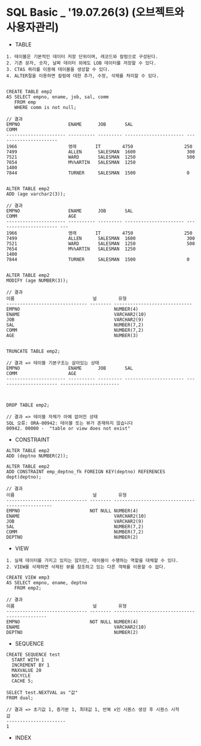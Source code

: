 # SQL Basic _ '19.07.26(3) (오브젝트와 사용자관리)
    
   
   * TABLE
   
    1. 테이블은 기본적인 데이터 저장 단위이며, 레코드와 칼럼으로 구성된다.
    2. 기존 문자, 숫자, 날짜 데이터 외에도 LOB 데이터를 저장할 수 있다.
    3. CTAS 쿼리를 이용해 테이블을 생성할 수 있다.
    4. ALTER절을 이용하면 칼럼에 대한 추가, 수정, 삭제를 처리할 수 있다.
    
    
    CREATE TABLE emp2
    AS SELECT empno, ename, job, sal, comm
       FROM emp
       WHERE comm is not null;
       
    // 결과
    EMPNO                  ENAME      JOB       SAL                    COMM                   
    ---------------------- ---------- --------- ---------------------- ---------------------- 
    1966                   영래       IT        4750                   250                    
    7499                   ALLEN      SALESMAN  1600                   300                    
    7521                   WARD       SALESMAN  1250                   500                    
    7654                   M%%ARTIN   SALESMAN  1250                   1400                   
    7844                   TURNER     SALESMAN  1500                   0                      
    
    
    ALTER TABLE emp2
    ADD (age varchar2(3));
    
    // 결과
    EMPNO                  ENAME      JOB       SAL                    COMM                   AGE 
    ---------------------- ---------- --------- ---------------------- ---------------------- --- 
    1966                   영래       IT        4750                   250                        
    7499                   ALLEN      SALESMAN  1600                   300                        
    7521                   WARD       SALESMAN  1250                   500                        
    7654                   M%%ARTIN   SALESMAN  1250                   1400                       
    7844                   TURNER     SALESMAN  1500                   0                          
    
    
    ALTER TABLE emp2
    MODIFY (age NUMBER(3));
    
    // 결과
    이름                             널        유형                                                   
    ------------------------------ -------- -----------------------------
    EMPNO                                   NUMBER(4)                                             
    ENAME                                   VARCHAR2(10)
    JOB                                     VARCHAR2(9)                                          
    SAL                                     NUMBER(7,2)                                         
    COMM                                    NUMBER(7,2)                                          
    AGE                                     NUMBER(3)
    
    
    TRUNCATE TABLE emp2;
    
    // 결과 => 테이블 기본구조는 살아있는 상태
    EMPNO                  ENAME      JOB       SAL                    COMM                   AGE                    
    ---------------------- ---------- --------- ---------------------- ---------------------- ---------------------- 



    DROP TABLE emp2;
    
    // 결과 => 테이블 자체가 아예 없어진 상태
    SQL 오류: ORA-00942: 테이블 또는 뷰가 존재하지 않습니다
    00942. 00000 -  "table or view does not exist"
    
    
   * CONSTRAINT
   
    ALTER TABLE emp2
    ADD (deptno NUMBER(2));

    ALTER TABLE emp2
    ADD CONSTRAINT emp_deptno_fk FOREIGN KEY(deptno) REFERENCES dept(deptno);

    // 결과
    이름                             널        유형                                                  
    ------------------------------ -------- -----------------------------------------------
    EMPNO                          NOT NULL NUMBER(4)
    ENAME                                   VARCHAR2(10)                                         
    JOB                                     VARCHAR2(9)                                          
    SAL                                     NUMBER(7,2)                                          
    COMM                                    NUMBER(7,2)                                           
    DEPTNO                                  NUMBER(2)
    
    
   * VIEW
   
    1. 실제 데이터를 가지고 있지는 않지만, 테이블이 수행하는 역할을 대체할 수 있다.
    2. VIEW를 삭제하면 삭제된 뷰를 참조하고 있는 다른 객체를 이용할 수 없다.
    
    CREATE VIEW emp3
    AS SELECT empno, ename, deptno
       FROM emp2;

    // 결과
    이름                             널        유형                                                   
    ------------------------------ -------- ---------------------------------------------
    EMPNO                          NOT NULL NUMBER(4)                                             
    ENAME                                   VARCHAR2(10)                                         
    DEPTNO                                  NUMBER(2)   
    
    
   * SEQUENCE
   
   
    CREATE SEQUENCE test
      START WITH 1
      INCREMENT BY 1
      MAXVALUE 20
      NOCYCLE
      CACHE 5;
      
    SELECT test.NEXTVAL as "값"
    FROM dual;
    
    // 결과 => 초기값 1, 증가분 1, 최대값 1, 반복 x인 시퀀스 생성 후 시퀀스 시작
    값                      
    ---------------------- 
    1     
  
    
   * INDEX
   
    
